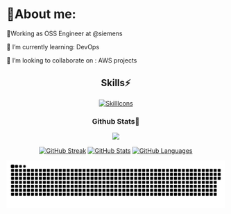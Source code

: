 # 🔬About me:

🏢Working as OSS Engineer at @siemens

🌱 I’m currently learning: DevOps

👯 I’m looking to collaborate on : AWS projects

<div align='center'>

## Skills⚡
[![SkillIcons](https://skillicons.dev/icons?i=js,html,css,linux,py,aws,docker,kubernetes,jenkins)](https://skillicons.dev)<br/>

</div>

<div align='center'>

### Github Stats🔖
  
[![](https://komarev.com/ghpvc/?username=anujkumar1793&style=flat-square&color=C691E9)](https://github.com/antonkomarev/github-profile-views-counter)

[![GitHub Streak](https://github-readme-streak-stats.herokuapp.com?user=anujkumar1793&theme=material-palenight&hide_border=true)](https://git.io/streak-stats)
[![GitHub Stats](https://github-readme-stats.vercel.app/api?username=anujkumar1793&show_icons=true&hide_border=true&theme=material-palenight&count_private=true)](https://github.com/anuraghazra/github-readme-stats)
[![GitHub Languages](https://github-readme-stats.vercel.app/api/top-langs/?&username=anujkumar1793&layout=compact&hide_border=true&langs_count=8&theme=material-palenight)](https://github.com/anuraghazra/github-readme-stats)

</div>

<p align="center">
 <img width="1000" src="github-snake.svg" alt="snake"/>
</p>

